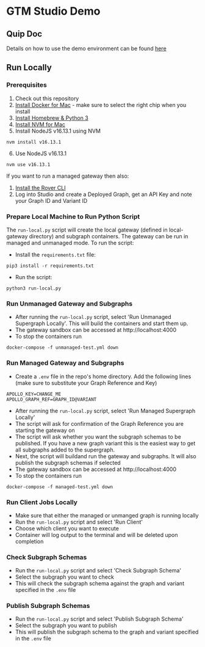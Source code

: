 # GTM Studio Demo

## Quip Doc
Details on how to use the demo environment can be found [here](https://apollographql.quip.com/E7imA9yoSLdq/CSE-Studio-Demo-Environment)

## Run Locally
### Prerequisites
1. Check out this repository
2. [Install Docker for Mac](https://docs.docker.com/desktop/install/mac-install/) - make sure to select the right chip when you install
3. [Install Homebrew & Python 3](https://docs.python-guide.org/starting/install3/osx/)
4. [Install NVM for Mac](https://tecadmin.net/install-nvm-macos-with-homebrew/)
5. Install NodeJS v16.13.1 using NVM 
```
nvm install v16.13.1
```
6. Use NodeJS v16.13.1
```
nvm use v16.13.1
```
If you want to run a managed gateway then also:
1. [Install the Rover CLI](https://www.apollographql.com/docs/rover/)
2. Log into Studio and create a Deployed Graph, get an API Key and note your Graph ID and Variant ID

### Prepare Local Machine to Run Python Script
The `run-local.py` script will create the local gateway (defined in local-gateway directory) and subgraph containers. The gateway can be run in managed and unmanaged mode.
To run the script:
- Install the `requirements.txt` file:  
```
pip3 install -r requirements.txt
```
- Run the script:  
```
python3 run-local.py
```

### Run Unmanaged Gateway and Subgraphs
- After running the `run-local.py` script, select 'Run Unmanaged Supergraph Locally'. This will build the containers and start them up.
- The gateway sandbox can be accessed at http://localhost:4000
- To stop the containers run 
```
docker-compose -f unmanaged-test.yml down
```

### Run Managed Gateway and Subgraphs
- Create a `.env` file in the repo's home directory. Add the following lines (make sure to substitute your Graph Reference and Key)  
```
APOLLO_KEY=CHANGE_ME
APOLLO_GRAPH_REF=GRAPH_ID@VARIANT
```
- After running the `run-local.py` script, select 'Run Managed Supergraph Locally'
- The script will ask for confirmation of the Graph Reference you are starting the gateway on
- The script will ask whether you want the subgraph schemas to be published. If you have a new graph variant this is the easiest way to get all subgraphs added to the supergraph.
- Next, the script will buildand run the gateway and subgraphs. It will also publish the subgraph schemas if selected
- The gateway sandbox can be accessed at http://localhost:4000
- To stop the containers run
```
docker-compose -f managed-test.yml down
```

### Run Client Jobs Locally
- Make sure that either the managed or unmanged graph is running locally
- Run the `run-local.py` script and select 'Run Client'
- Choose which client you want to execute
- Container will log output to the terminal and will be deleted upon completion

### Check Subgraph Schemas
- Run the `run-local.py` script and select 'Check Subgraph Schema'
- Select the subgraph you want to check
- This will check the subgraph schema against the graph and variant specified in the `.env` file

### Publish Subgraph Schemas
- Run the `run-local.py` script and select 'Publish Subgraph Schema'
- Select the subgraph you want to publish
- This will publish the subgraph schema to the graph and variant specified in the `.env` file